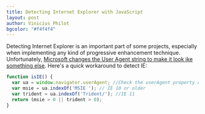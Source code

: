 ```yaml
--- 
title: Detecting Internet Explorer with JavaScript
layout: post
author: Vinicius Philot
bgcolor: "#f4f4f4"
---
```


Detecting Internet Explorer is an important part of some projects, especially when implementing any kind of progressive enhancement technique. Unfortunately, [Microsoft changes the User Agent string to make it look ike something else](https://blogs.msdn.microsoft.com/ieinternals/2013/09/21/internet-explorer-11s-many-user-agent-strings/). Here's a quick workaround to detect IE:

```js
function isIE() {
  var ua = window.navigator.userAgent; //Check the userAgent property of the window.navigator object
  var msie = ua.indexOf('MSIE '); // IE 10 or older
  var trident = ua.indexOf('Trident/'); //IE 11
  return (msie > 0 || trident > 0);
}
```